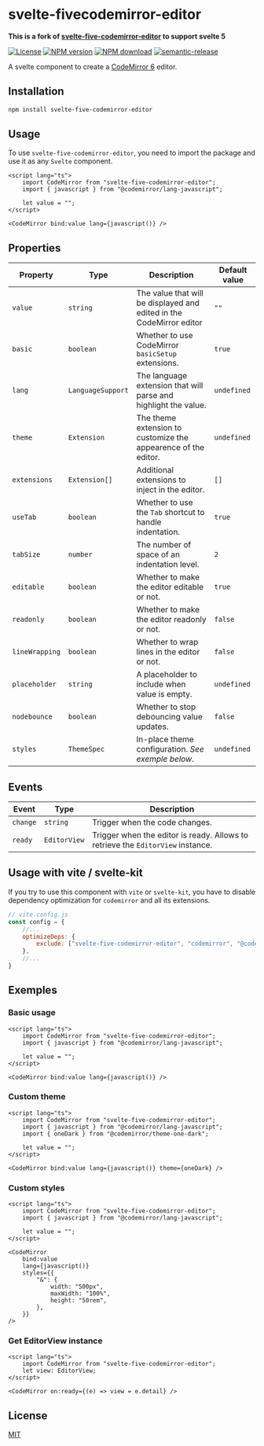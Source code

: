 # svelte-fivecodemirror-editor

**This is a fork of [svelte-five-codemirror-editor](https://github.com/touchifyapp/svelte-five-codemirror-editor) to support svelte 5**

[![License](https://img.shields.io/badge/license-MIT-green.svg)](http://opensource.org/licenses/MIT)
[![NPM version](https://img.shields.io/npm/v/svelte-five-codemirror-editor.svg?style=flat-square)](https://npmjs.org/package/svelte-five-codemirror-editor)
[![NPM download](https://img.shields.io/npm/dm/svelte-five-codemirror-editor.svg?style=flat-square)](https://npmjs.org/package/svelte-five-codemirror-editor)
[![semantic-release](https://img.shields.io/badge/%20%20%F0%9F%93%A6%F0%9F%9A%80-semantic--release-e10079.svg)](https://github.com/semantic-release/semantic-release)

A svelte component to create a [CodeMirror 6](https://codemirror.net/6/) editor.

## Installation

```bash
npm install svelte-five-codemirror-editor
```

## Usage

To use `svelte-five-codemirror-editor`, you need to import the package and use it as any `Svelte` component.

```svelte
<script lang="ts">
    import CodeMirror from "svelte-five-codemirror-editor";
    import { javascript } from "@codemirror/lang-javascript";

    let value = "";
</script>

<CodeMirror bind:value lang={javascript()} />
```

## Properties

| Property      | Type              | Description                                                          | Default value |
| ------------- | ----------------- | -------------------------------------------------------------------- | ------------- |
| `value`       | `string`          | The value that will be displayed and edited in the CodeMirror editor | `""`          |
| `basic`       | `boolean`         | Whether to use CodeMirror `basicSetup` extensions.                   | `true`        |
| `lang`        | `LanguageSupport` | The language extension that will parse and highlight the value.      | `undefined`   |
| `theme`       | `Extension`       | The theme extension to customize the appearence of the editor.       | `undefined`   |
| `extensions`  | `Extension[]`     | Additional extensions to inject in the editor.                       | `[]`          |
| `useTab`      | `boolean`         | Whether to use the `Tab` shortcut to handle indentation.             | `true`        |
| `tabSize`     | `number`          | The number of space of an indentation level.                         | `2`           |
| `editable`    | `boolean`         | Whether to make the editor editable or not.                          | `true`        |
| `readonly`    | `boolean`         | Whether to make the editor readonly or not.                          | `false`       |
| `lineWrapping`| `boolean`         | Whether to wrap lines in the editor or not.                          | `false`       |
| `placeholder` | `string`          | A placeholder to include when value is empty.                        | `undefined`   |
| `nodebounce`  | `boolean`         | Whether to stop debouncing value updates.                            | `false`       |
| `styles`      | `ThemeSpec`       | In-place theme configuration. _See exemple below_.                   | `undefined`   |

## Events

| Event    | Type         | Description                                                                     |
| -------- | ------------ | ------------------------------------------------------------------------------- |
| `change` | `string`     | Trigger when the code changes.                                                  |
| `ready`  | `EditorView` | Trigger when the editor is ready. Allows to retrieve the `EditorView` instance. |

## Usage with vite / svelte-kit

If you try to use this component with `vite` or `svelte-kit`, you have to disable dependency optimization for `codemirror` and all its extensions.

```javascript
// vite.config.js
const config = {
    //...
    optimizeDeps: {
        exclude: ["svelte-five-codemirror-editor", "codemirror", "@codemirror/language-javascript" /* ... */],
    },
    //...
}
```

## Exemples

### Basic usage

```svelte
<script lang="ts">
    import CodeMirror from "svelte-five-codemirror-editor";
    import { javascript } from "@codemirror/lang-javascript";

    let value = "";
</script>

<CodeMirror bind:value lang={javascript()} />
```

### Custom theme

```svelte
<script lang="ts">
    import CodeMirror from "svelte-five-codemirror-editor";
    import { javascript } from "@codemirror/lang-javascript";
    import { oneDark } from "@codemirror/theme-one-dark";

    let value = "";
</script>

<CodeMirror bind:value lang={javascript()} theme={oneDark} />
```

### Custom styles

```svelte
<script lang="ts">
    import CodeMirror from "svelte-five-codemirror-editor";
    import { javascript } from "@codemirror/lang-javascript";

    let value = "";
</script>

<CodeMirror
    bind:value
    lang={javascript()}
    styles={{
        "&": {
            width: "500px",
            maxWidth: "100%",
            height: "50rem",
        },
    }}
/>
```

### Get EditorView instance

```svelte
<script lang="ts">
    import CodeMirror from "svelte-five-codemirror-editor";
    let view: EditorView;
</script>

<CodeMirror on:ready={(e) => view = e.detail} />
```

## License

[MIT](LICENSE)
